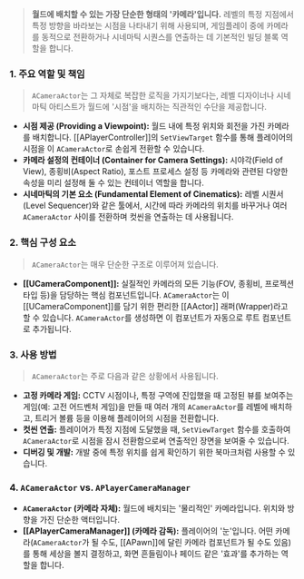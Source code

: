 > **월드에 배치할 수 있는 가장 단순한 형태의 '카메라'입니다.** 레벨의 특정 지점에서 특정 방향을 바라보는 시점을 나타내기 위해 사용되며, 게임플레이 중에 카메라를 동적으로 전환하거나 시네마틱 시퀀스를 연출하는 데 기본적인 빌딩 블록 역할을 합니다.

### **1. 주요 역할 및 책임**
> `ACameraActor`는 그 자체로 복잡한 로직을 가지기보다는, 레벨 디자이너나 시네마틱 아티스트가 월드에 '시점'을 배치하는 직관적인 수단을 제공합니다.
* **시점 제공 (Providing a Viewpoint):**
    월드 내에 특정 위치와 회전을 가진 카메라를 배치합니다. [[APlayerController]]의 `SetViewTarget` 함수를 통해 플레이어의 시점을 이 `ACameraActor`로 손쉽게 전환할 수 있습니다.
* **카메라 설정의 컨테이너 (Container for Camera Settings):**
    시야각(Field of View), 종횡비(Aspect Ratio), 포스트 프로세스 설정 등 카메라와 관련된 다양한 속성을 미리 설정해 둘 수 있는 컨테이너 역할을 합니다.
* **시네마틱의 기본 요소 (Fundamental Element of Cinematics):**
    레벨 시퀀서(Level Sequencer)와 같은 툴에서, 시간에 따라 카메라의 위치를 바꾸거나 여러 `ACameraActor` 사이를 전환하며 컷씬을 연출하는 데 사용됩니다.

### **2. 핵심 구성 요소**
> `ACameraActor`는 매우 단순한 구조로 이루어져 있습니다.
* **[[UCameraComponent]]:**
    실질적인 카메라의 모든 기능(FOV, 종횡비, 프로젝션 타입 등)을 담당하는 핵심 컴포넌트입니다. `ACameraActor`는 이 [[UCameraComponent]]를 담기 위한 편리한 [[AActor]] 래퍼(Wrapper)라고 할 수 있습니다. `ACameraActor`를 생성하면 이 컴포넌트가 자동으로 루트 컴포넌트로 추가됩니다.

### **3. 사용 방법**
> `ACameraActor`는 주로 다음과 같은 상황에서 사용됩니다.
* **고정 카메라 게임:**
    CCTV 시점이나, 특정 구역에 진입했을 때 고정된 뷰를 보여주는 게임(예: 고전 어드벤처 게임)을 만들 때 여러 개의 `ACameraActor`를 레벨에 배치하고, 트리거 볼륨 등을 이용해 플레이어의 시점을 전환합니다.
* **컷씬 연출:**
    플레이어가 특정 지점에 도달했을 때, `SetViewTarget` 함수를 호출하여 `ACameraActor`로 시점을 잠시 전환함으로써 연출적인 장면을 보여줄 수 있습니다.
* **디버깅 및 개발:**
    개발 중에 특정 위치를 쉽게 확인하기 위한 북마크처럼 사용할 수 있습니다.

### **4. `ACameraActor` vs. `APlayerCameraManager`**
* **`ACameraActor` (카메라 자체):**
    월드에 배치되는 '물리적인' 카메라입니다. 위치와 방향을 가진 단순한 액터입니다.
* **[[APlayerCameraManager]] (카메라 감독):**
    플레이어의 '눈'입니다. 어떤 카메라(`ACameraActor`가 될 수도, [[APawn]]에 달린 카메라 컴포넌트가 될 수도 있음)를 통해 세상을 볼지 결정하고, 화면 흔들림이나 페이드 같은 '효과'를 추가하는 역할을 합니다.